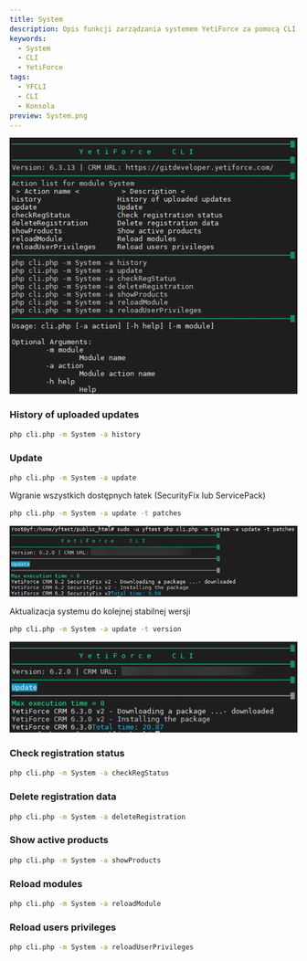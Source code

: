 ```yaml
---
title: System
description: Opis funkcji zarządzania systemem YetiForce za pomocą CLI
keywords:
  - System
  - CLI
  - YetiForce
tags:
  - YFCLI
  - CLI
  - Konsola
preview: System.png
---
```


![System CLI](System.png)

### History of uploaded updates

```bash
php cli.php -m System -a history
```

### Update

```bash
php cli.php -m System -a update
```

Wgranie wszystkich dostępnych łatek (SecurityFix lub ServicePack)

```bash
php cli.php -m System -a update -t patches
```

![System CLI](System-1.png)

Aktualizacja systemu do kolejnej stabilnej wersji

```bash
php cli.php -m System -a update -t version
```

![System CLI](System-2.png)

### Check registration status

```bash
php cli.php -m System -a checkRegStatus
```

### Delete registration data

```bash
php cli.php -m System -a deleteRegistration
```

### Show active products

```bash
php cli.php -m System -a showProducts
```

### Reload modules

```bash
php cli.php -m System -a reloadModule
```

### Reload users privileges

```bash
php cli.php -m System -a reloadUserPrivileges
```
